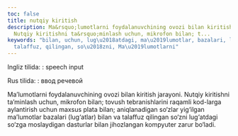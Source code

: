 ```yaml
---
toc: false
title: nutqiy kiritish
description: Ma&rsquo;lumotlarni foydalanuvchining ovozi bilan kiritish jarayoni.
  Nutqiy kiritishni ta&rsquo;minlash uchun, mikrofon bilan; t...
keywords: "bilan, uchun, lug\u2018atdagi, ma\u2019lumotlar, bazalari, lug\u2018atlar,
  talaffuz, qilingan, so\u2018zni, Ma\u2019lumotlarni"
---
```


Ingliz tilida:
:   speech input

Rus tilida:
:   ввод речевой

Ma’lumotlarni foydalanuvchining ovozi bilan kiritish jarayoni. Nutqiy kiritishni ta’minlash uchun, mikrofon bilan; tovush tebranishlarini raqamli kod-larga aylantirish uchun maxsus plata bilan; aniqlanadigan so‘zlar yig‘ilgan ma’lumotlar bazalari (lug‘atlar) bilan va talaffuz qilingan so‘zni lug‘atdagi so‘zga moslaydigan dasturlar bilan jihozlangan kompyuter zarur bo‘ladi.